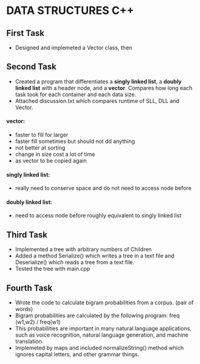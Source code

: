 #  DATA STRUCTURES C++

## First Task
 + Designed and implemeted a Vector class, then
 
## Second Task
 + Created a program that differentiates a <b> singly linked list</b>, a <b>doubly linked list</b> with a header node, and a <b>vector</b>. 
 Compares how long each task took for each container and each data size.
 + Attached discussion.txt which compares runtime of  SLL, DLL and Vector.
#### vector: 
+ faster to fill for larger
+ faster fill sometimes but should not dd anything
+ not better at sorting
+ change in size cost a lot of time
+ as vector to be copied again

#### singly linked list:
+ really need to conserve space and do not need to access node before

#### doubly linked list:
+ need to access node before roughly equivalent to singly linked list

 ## Third Task
 + Implemented a tree with arbitrary numbers of Children
 + Added a method Serialize() which writes a tree in a text file and Deserialize() which reads a tree from a text file.
 + Tested the tree with main.cpp

 ## Fourth Task
 
 + Wrote the code to calculate bigram probabilities from a corpus. (pair of words)
 + Bigram probabilities are calculated by the following program:
 freq (w1,w2) / freq(w1)
 + This probabilities are important in many natural language applications, such as voice recognition, natural language 
 generation, and machine translation.
 + Implemeted by maps and included normalizeString() method which ignores capital letters, and other grammar things.
 
 



 
